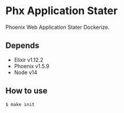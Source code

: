 # Phx Application Stater

Phoenix Web Application Stater Dockerize.

## Depends

- Elixir v1.12.2
- Phoenix v1.5.9
- Node v14

## How to use

```
$ make init
```
